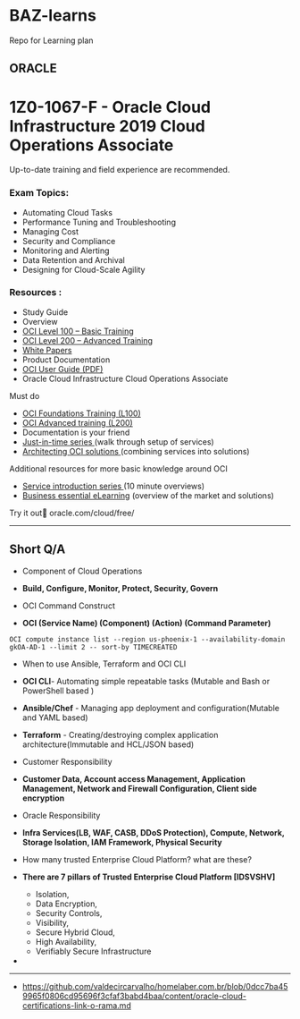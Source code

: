 # BAZ-learns
Repo for Learning plan 

## ORACLE

# 1Z0-1067-F - Oracle Cloud Infrastructure 2019 Cloud Operations Associate 

 

Up-to-date training and field experience are recommended.

### Exam Topics:

- Automating Cloud Tasks
- Performance Tuning and Troubleshooting 
- Managing Cost
- Security and Compliance
- Monitoring and Alerting
- Data Retention and Archival
- Designing for Cloud-Scale Agility
  
### Resources :
- Study Guide 
- Overview 
- [OCI Level 100 – Basic Training](https://www.oracle.com/cloud/iaas/training/foundation.html) 
- [OCI Level 200 – Advanced Training](https://www.oracle.com/cloud/iaas/training/advanced.html) 
- [White Papers](https://docs.cloud.oracle.com/en-us/iaas/Content/General/Reference/aqswhitepapers.htm)
- Product Documentation 
- [OCI User Guide (PDF)](https://docs.cloud.oracle.com/en-us/iaas/pdf/ug/OCI_User_Guide.pdf)
- Oracle Cloud Infrastructure Cloud Operations Associate


Must do
- [OCI Foundations Training (L100)](https://www.oracle.com/cloud/iaas/training/foundation.html) 
- [OCI Advanced training (L200)](https://www.oracle.com/cloud/iaas/training/advanced.html)
- Documentation is your friend
- [Just-in-time series ](https://apexapps.oracle.com/pls/apex/f?p=44785:141:101016828286729::::P141_PAGE_ID,P141_SECTION_ID:521,3648)(walk through setup of services)
- [Architecting OCI solutions ](https://apexapps.oracle.com/pls/apex/f?p=44785:141:106064013608953::::P141_PAGE_ID,P141_SECTION_ID:521,3647)(combining services into solutions)

Additional resources for more basic knowledge around OCI
- [Service introduction series ](https://apexapps.oracle.com/pls/apex/f?p=44785:141:101016828286729::::P141_PAGE_ID,P141_SECTION_ID:521,3649)(10 minute overviews)
- [Business essential eLearning](https://apexapps.oracle.com/pls/apex/f?p=44785:141:101016828286729::::P141_PAGE_ID,P141_SECTION_ID:521,3644) (overview of the market and solutions)


Try it out
oracle.com/cloud/free/

-----------------------

## Short Q/A
- Component of Cloud Operations
- **Build, Configure, Monitor, Protect, Security, Govern**

- OCI Command Construct
- **OCI (Service Name) (Component) (Action) (Command Parameter)**
```
OCI compute instance list --region us-phoenix-1 --availability-domain gkOA-AD-1 --limit 2 -- sort-by TIMECREATED
```

- When to use Ansible, Terraform and OCI CLI
- **OCI CLI**- Automating simple repeatable tasks (Mutable and Bash or PowerShell based )
- **Ansible/Chef** - Managing app deployment and configuration(Mutable and YAML based)
- **Terraform** - Creating/destroying complex application architecture(Immutable and HCL/JSON based)

- Customer Responsibility 
- **Customer Data, Account access Management, Application Management, Network and Firewall Configuration, Client side encryption**

- Oracle Responsibility
- **Infra Services(LB, WAF, CASB, DDoS Protection), Compute, Network, Storage Isolation, IAM Framework, Physical Security**

- How many trusted Enterprise Cloud Platform? what are these?
- **There are 7 pillars of Trusted Enterprise Cloud Platform [IDSVSHV]**
   - Isolation,
   - Data Encryption, 
   - Security Controls, 
   - Visibility, 
   - Secure Hybrid Cloud, 
   - High Availability, 
   - Verifiably Secure Infrastructure

- 


















-----------------------


- https://github.com/valdecircarvalho/homelaber.com.br/blob/0dcc7ba459965f0806cd95696f3cfaf3babd4baa/content/oracle-cloud-certifications-link-o-rama.md
